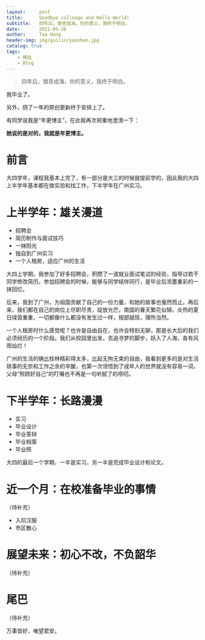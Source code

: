 ```yaml
---
layout:     post
title:      Goodbye colleage and Hello World!
subtitle:   四年后，银杏成海，你的意义，我终于明白。
date:       2021-05-26
author:     Tao Hong
header-img: img/guilin/yaoshan.jpg
catalog: true
tags:
    - 瞎扯
    - Blog
---
```


> 四年后，银杏成海，你的意义，我终于明白。

我毕业了。

另外，鸽了一年的原创更新终于安排上了。

有同学说我是“年更博主”，在此我再次郑重地澄清一下：

**她说的是对的，我就是年更博主。**

# 前言

大四学年，课程我基本上完了，有一部分是大三的时候就提前学的，因此我的大四上半学年基本都在做实验和找工作，下半学年在广州实习。

# 上半学年：雄关漫道

- 招聘会
- 简历制作与面试技巧
- 一抹阳光
- 独自到广州实习
- 一个人租房，适应广州的生活

大四上学期，我参加了好多招聘会，积攒了一波就业面试笔试的经验，指导过若干同学修改简历。参加招聘会的时候，能够与同学结伴同行，是毕业后浓墨重彩的一抹回忆。

后来，我到了广州，为祖国贡献了自己的一份力量，和她的故事也戛然而止。再后来，我们都在自己的岗位上尽职尽责，绽放光芒。南国的春天繁花似锦，炎热的夏日绿茵重重，一切都像什么都没有发生过一样，按部就班，理所当然。

一个人租房时什么感觉呢？也许是自由自在，也许会特别无聊，那是长大后的我们必须经历的一个阶段。我们从校园里出发，去追寻梦的脚步，跃入了人海，各有风雨灿烂！

广州的生活的确比桂林精彩得太多，比起无拘无束的自由，我看到更多的是对生活琐事的无奈和工作之余的辛酸，也第一次领悟到了成年人的世界就没有容易一词，父母“照顾好自己”的叮嘱也不再是一句听腻了的唠叨。

# 下半学年：长路漫漫

- 实习
- 毕业设计
- 毕业答辩
- 毕业档案
- 毕业照

大四的最后一个学期，一半是实习，另一半是完成毕业设计和论文。

# 近一个月：在校准备毕业的事情

（待补充）

- 入坑汉服
- 市区散心

# 展望未来：初心不改，不负韶华

（待补充）

# 尾巴

（待补充）

万事皆好，唯望君安。

